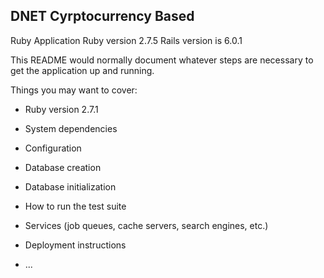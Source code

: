 
## DNET Cyrptocurrency Based
Ruby Application 
Ruby version 2.7.5
Rails version is 6.0.1

This README would normally document whatever steps are necessary to get the
application up and running.

Things you may want to cover:

* Ruby version 2.7.1

* System dependencies

* Configuration

* Database creation

* Database initialization

* How to run the test suite

* Services (job queues, cache servers, search engines, etc.)

* Deployment instructions

* ...
